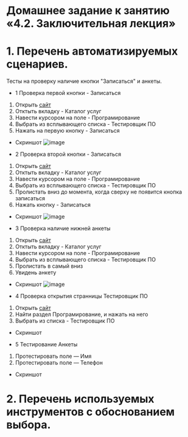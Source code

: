 # Домашнее задание к занятию «4.2. Заключительная лекция» 

# 1. Перечень автоматизируемых сценариев.

Тесты на проверку наличие кнопки "Записаться" и анкеты.

+ 1 Проверка первой кнопки - Записаться

1. Открыть [сайт](https://netology.ru/)
1. Отктыть вкладку - Каталог услуг
1. Навести курсором на поле - Програмирование
1. Выбрать из всплывающего списка - Тестировщик ПО
1. Нажать на первую кнопку - Записаться
+ Скриншот
![image](https://user-images.githubusercontent.com/110688302/199674423-40dd3966-250f-45f2-be14-73b2521c584a.png)

+ 2 Проверка второй кнопки - Записаться

1. Открыть [сайт](https://netology.ru/)
1. Отктыть вкладку - Каталог услуг
1. Навести курсором на поле - Програмирование
1. Выбрать из всплывающего списка - Тестировщик ПО
1. Пролистать вниз до момента, когда сверху не появится кнопка записаться
1. Нажать кнопку - Записаться
+ Скриншот
![image](https://user-images.githubusercontent.com/110688302/199674809-7b309aa9-3faa-4b67-8a64-8c289837a7ff.png)


+ 3 Проверка наличие нижней анкеты

1. Открыть [сайт](https://netology.ru/)
1. Отктыть вкладку - Каталог услуг
1. Навести курсором на поле - Програмирование
1. Выбрать из всплывающего списка - Тестировщик ПО
1. Пролистать в самый вниз
1. Увидень анкету
+ Скриншот
![image](https://user-images.githubusercontent.com/110688302/199674988-c816867e-c9a0-4fb2-ab5f-8007828bf316.png)

+ 4 Проверка открытия странницы Тестировщик ПО

1. Открыть [сайт](https://netology.ru/)
1. Найти раздел Програмирование, и нажать на него
1. Выбрать из списка - Тестировщик ПО
+ Скриншот

+ 5 Тестирование Анкеты

1. Протестировать поле — Имя
1. Протестировать поле — Телефон
+ Скриншот

# 2. Перечень используемых инструментов с обоснованием выбора.
